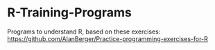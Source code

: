 # R-Training-Programs
Programs to understand R, based on these exercises: https://github.com/AlanBerger/Practice-programming-exercises-for-R
